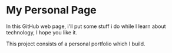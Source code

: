 <!--Review: Pon datos que puedan informar al usuarios sobre lo que es este repositorio-->
# My Personal Page
In this GitHub web page, i'll put some stuff i do while I learn about technology, I hope you like it.

This project consists of a personal portfolio which I build.
